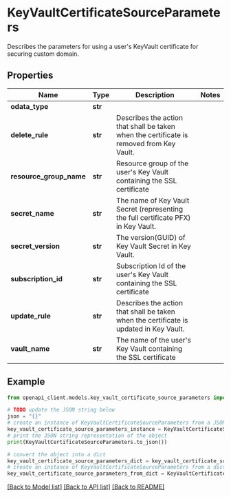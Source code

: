 # KeyVaultCertificateSourceParameters

Describes the parameters for using a user's KeyVault certificate for securing custom domain.

## Properties

Name | Type | Description | Notes
------------ | ------------- | ------------- | -------------
**odata_type** | **str** |  | 
**delete_rule** | **str** | Describes the action that shall be taken when the certificate is removed from Key Vault. | 
**resource_group_name** | **str** | Resource group of the user&#39;s Key Vault containing the SSL certificate | 
**secret_name** | **str** | The name of Key Vault Secret (representing the full certificate PFX) in Key Vault. | 
**secret_version** | **str** | The version(GUID) of Key Vault Secret in Key Vault. | 
**subscription_id** | **str** | Subscription Id of the user&#39;s Key Vault containing the SSL certificate | 
**update_rule** | **str** | Describes the action that shall be taken when the certificate is updated in Key Vault. | 
**vault_name** | **str** | The name of the user&#39;s Key Vault containing the SSL certificate | 

## Example

```python
from openapi_client.models.key_vault_certificate_source_parameters import KeyVaultCertificateSourceParameters

# TODO update the JSON string below
json = "{}"
# create an instance of KeyVaultCertificateSourceParameters from a JSON string
key_vault_certificate_source_parameters_instance = KeyVaultCertificateSourceParameters.from_json(json)
# print the JSON string representation of the object
print(KeyVaultCertificateSourceParameters.to_json())

# convert the object into a dict
key_vault_certificate_source_parameters_dict = key_vault_certificate_source_parameters_instance.to_dict()
# create an instance of KeyVaultCertificateSourceParameters from a dict
key_vault_certificate_source_parameters_from_dict = KeyVaultCertificateSourceParameters.from_dict(key_vault_certificate_source_parameters_dict)
```
[[Back to Model list]](../README.md#documentation-for-models) [[Back to API list]](../README.md#documentation-for-api-endpoints) [[Back to README]](../README.md)


